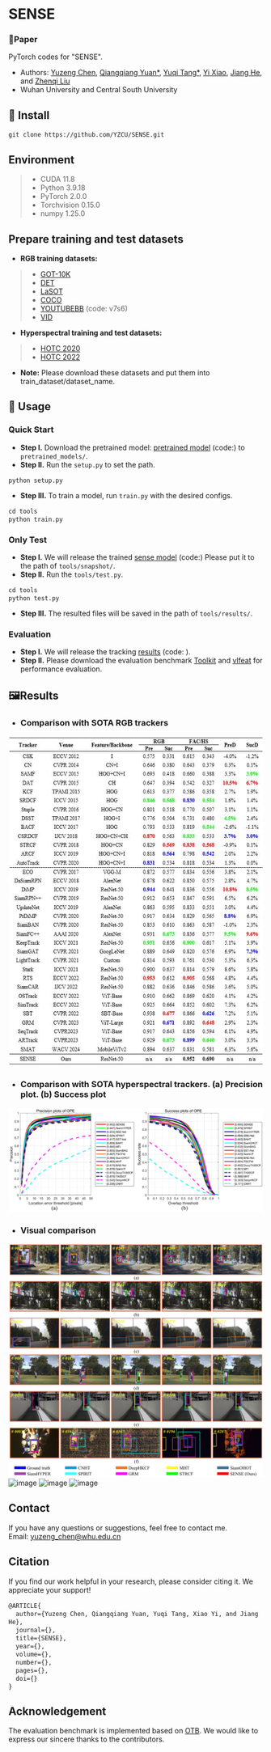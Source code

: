 # SENSE
### 📖**Paper**

PyTorch codes for "SENSE".

- Authors: [Yuzeng Chen](https://github.com/YZCU/), [Qiangqiang Yuan*](http://qqyuan.users.sgg.whu.edu.cn/), [Yuqi Tang*](https://faculty.csu.edu.cn/yqtang/zh_CN/index.htm), [Yi Xiao](https://xy-boy.github.io/), [Jiang He](https://jianghe96.github.io/), and [Zhenqi Liu](http://ai.swu.edu.cn/info/1067/2670.htm)
- Wuhan University and Central South University


 
## 🧩 Install
```
git clone https://github.com/YZCU/SENSE.git
```

## Environment
 > * CUDA 11.8
 > * Python 3.9.18
 > * PyTorch 2.0.0
 > * Torchvision 0.15.0
 > * numpy 1.25.0 
 
## Prepare training and test datasets
- **RGB training datasets:**
 > * [GOT-10K](http://got-10k.aitestunion.com/downloads)
 > * [DET](http://image-net.org/challenges/LSVRC/2017/)
 > * [LaSOT](https://cis.temple.edu/lasot/)
 > * [COCO](http://cocodataset.org)
 > * [YOUTUBEBB](https://pan.baidu.com/s/1gQKmi7o7HCw954JriLXYvg) (code: v7s6)
 > * [VID](http://image-net.org/challenges/LSVRC/2017/)

-  **Hyperspectral training and test datasets:**
 > * [HOTC 2020](https://www.hsitracking.com/hot2020/)
 > * [HOTC 2022](https://www.hsitracking.com/hot2022/)

- **Note:** Please download these datasets and put them into train_dataset/dataset_name.

## 🧩 Usage
### Quick Start
- **Step I.**  Download the pretrained model: [pretrained model](https://pan.baidu.com/s/1ZW61I7tCe2KTaTwWzaxy0w) (code:) to `pretrained_models/`.
- **Step II.**  Run the `setup.py` to set the path.
```
python setup.py
```
- **Step III.**  To train a model, run `train.py` with the desired configs.
```
cd tools
python train.py
```
### Only Test
- **Step I.**  We will release the trained [sense model](https://) (code:) Please put it to the path of `tools/snapshot/`.
- **Step II.**  Run the `tools/test.py`.
```
cd tools
python test.py
```
- **Step III.**  The resulted files will be saved in the path of `tools/results/`.
### Evaluation
- **Step I.**  We will release the tracking [results](https://) (code: ).
- **Step II.**  Please download the evaluation benchmark [Toolkit](http://cvlab.hanyang.ac.kr/tracker_benchmark/) and [vlfeat](http://www.vlfeat.org/index.html) for performance evaluation.


## 🖼Results
- ### Comparison with SOTA RGB trackers
 ![image](/fig/table1.jpg)
 
- ### Comparison with SOTA hyperspectral trackers. (a) Precision plot. (b) Success plot
 ![image](/fig/fig17.jpg)

- ### Visual comparison
 ![image](/fig/fig20.jpg) 
 ![image](/fig/bus2.gif)
 ![image](/fig/student.gif)
 ![image](/fig/car3.gif)
## Contact
If you have any questions or suggestions, feel free to contact me.  
Email: yuzeng_chen@whu.edu.cn

## Citation
If you find our work helpful in your research, please consider citing it. We appreciate your support!
``` 
@ARTICLE{
  author={Yuzeng Chen, Qiangqiang Yuan, Yuqi Tang, Xiao Yi, and Jiang He},
  journal={}, 
  title={SENSE}, 
  year={},
  volume={},
  number={},
  pages={},
  doi={}
}
```
## Acknowledgement
The evaluation benchmark is implemented based on [OTB](http://cvlab.hanyang.ac.kr/tracker_benchmark/). We would like to express our sincere thanks to the contributors.

